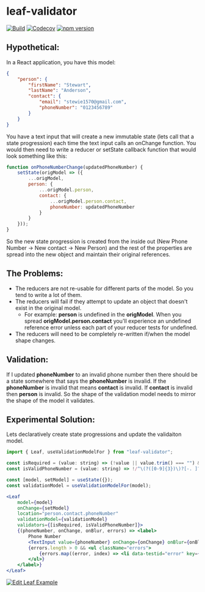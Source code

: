 # leaf-validator

[![Build](https://travis-ci.org/stewie1570/leaf-validator.svg)](https://travis-ci.org/stewie1570/leaf-validator)
[![Codecov](https://img.shields.io/codecov/c/github/stewie1570/leaf-validator)](https://codecov.io/gh/stewie1570/leaf-validator)
[![npm version](https://badge.fury.io/js/leaf-validator.svg)](https://badge.fury.io/js/leaf-validator)

## Hypothetical:

In a React application, you have this model:

```json
{
    "person": {
        "firstName": "Stewart",
        "lastName": "Anderson",
        "contact": {
            "email": "stewie1570@gmail.com",
            "phoneNumber": "0123456789"
        }
    }
}
```

You have a text input that will create a new immutable state (lets call that a state progression) each time the text input calls an onChange function. You would then need to write a reducer or setState callback function that would look something like this:

```javascript
function onPhoneNumberChange(updatedPhoneNumber) {
    setState(origModel => ({
        ...origModel,
        person: {
            ...origModel.person,
            contact: {
                ...origModel.person.contact,
                phoneNumber: updatedPhoneNumber
            }
        }
    }));
}
```

So the new state progression is created from the inside out (New Phone Number -> New contact -> New Person) and the rest of the properties are spread into the new object and maintain their original references.

## The Problems:
- The reducers are not re-usable for different parts of the model. So you tend to write a lot of them.
- The reducers will fail if they attempt to update an object that doesn't exist in the original model.
    - For example: **person** is undefined in the **origModel**. When you spread **origModel.person.contact** you'll experience an undefined reference error unless each part of your reducer tests for undefined.
- The reducers will need to be completely re-written if/when the model shape changes.

## Validation:

If I updated **phoneNumber** to an invalid phone number then there should be a state somewhere that says the **phoneNumber** is invalid. If the **phoneNumber** is invalid that means **contact** is invalid. If **contact** is invalid then **person** is invalid. So the shape of the validation model needs to mirror the shape of the model it validates.


## Experimental Solution:
Lets declaratively create state progressions and update the validaiton model.

```jsx
import { Leaf, useValidationModelFor } from "leaf-validator";

const isRequired = (value: string) => (!value || value.trim() === "") && ["Value is required"];
const isValidPhoneNumber = (value: string) => !/^\(?([0-9]{3})\)?[-. ]?([0-9]{3})[-. ]?([0-9]{4})$/.test(value) && [`"${value || ""}" is not a valid phone number`];

const [model, setModel] = useState({});
const validationModel = useValidationModelFor(model);

<Leaf
    model={model}
    onChange={setModel}
    location="person.contact.phoneNumber"
    validationModel={validationModel}
    validators={[isRequired, isValidPhoneNumber]}>
    {(phoneNumber, onChange, onBlur, errors) => <label>
        Phone Number
        <TextInput value={phoneNumber} onChange={onChange} onBlur={onBlur} className={`${errors.length > 0 ? "is-invalid " : ""}form-control mb-1`} />
        {errors.length > 0 && <ul className="errors">
            {errors.map((error, index) => <li data-testid="error" key={index}>{error}</li>)}
        </ul>}
    </label>}
</Leaf>
```

[![Edit Leaf Example](https://codesandbox.io/static/img/play-codesandbox.svg)](https://codesandbox.io/s/leaf-example-n0e8v?fontsize=14&hidenavigation=1&theme=dark)
